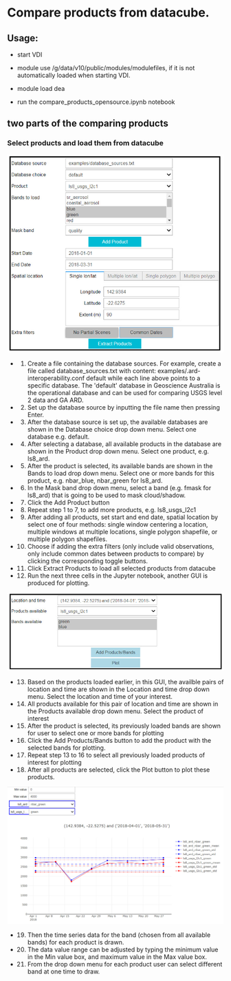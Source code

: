 # Compare products from datacube. 

## Usage:  

- start VDI

- module use /g/data/v10/public/modules/modulefiles, if it is not automatically loaded when starting VDI.

- module load dea

- run the compare_products_opensource.ipynb notebook 

  
## two parts of the comparing products

### Select products and load them from datacube

![Alt text](inter_comparison/docs/loading_data_gui.jpg?raw=true "Title")

- 1. Create a file containing the database sources. For example, create a file called database_sources.txt with content:
examples/.ard-interoperability.conf
default
while each line above points to a specific database. The 'default' database in Geoscience Australia is the operational database and can be used for comparing USGS level 2 data and GA ARD.

- 2. Set up the database source by inputting the file name then pressing Enter.

- 3. After the database source is set up, the available databases are shown in the Database choice drop down menu. Select one database e.g. default. 

- 4. After selecting a database, all available products in the database are shown in the Product drop down menu. Select one product, e.g. ls8_ard.

- 5. After the product is selected, its available bands are shown in the Bands to load drop down menu. Select one or more bands for this product, e.g. nbar_blue, nbar_green for ls8_ard.

- 6. In the Mask band drop down menu, select a band (e.g. fmask for ls8_ard) that is going to be used to mask cloud/shadow.

- 7. Click the Add Product button

- 8. Repeat step 1 to 7, to add more products, e.g. ls8_usgs_l2c1

- 9. After adding all products, set start and end date, spatial location by select one of four methods: single window centering a location, multiple windows at multiple locations, single polygon shapefile, or multiple polygon shapefiles.

- 10. Choose if adding the extra filters (only include valid observations, only include common dates between products to compare) by clicking the corresponding toggle buttons.

- 11. Click Extract Products to load all selected products from datacube

- 12. Run the next three cells in the Jupyter notebook, another GUI is produced for plotting.

![Alt text](inter_comparison/docs/ploting_data_gui.jpg?raw=true "Title")

- 13. Based on the products loaded earlier, in this GUI, the availble pairs of location and time are shown in the Location and time drop down menu. Select the location and time of your interest. 

- 14. All products available for this pair of location and time are shown in the Products available drop down menu. Select the product of interest

- 15. After the product is selected, its previously loaded bands are shown for user to select one or more bands for plotting

- 16. Click the Add Products/Bands button to add the product with the selected bands for plotting.

- 17. Repeat step 13 to 16 to select all previously loaded products of interest for plotting 

- 18. After all products are selected, click the Plot button to plot these products.

![Alt text](inter_comparison/docs/ploting_data.jpg?raw=true "Title")

- 19. Then the time series data for the band (chosen from all available bands) for each product is drawn.

- 20. The data value range can be adjusted by typing the minimum value in the Min value box, and maximum value in the Max value box. 

- 21. From the drop down menu for each product user can select different band at one time to draw.


